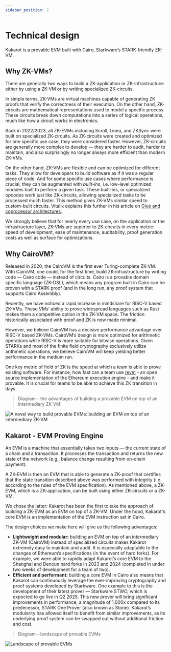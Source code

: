 ```yaml
---
sidebar_position: 2
---
```


# Technical design

Kakarot is a provable EVM built with Cairo, Starkware’s STARK-friendly ZK-VM.

## Why ZK-VMs?

There are generally two ways to build a ZK-application or ZK-infrastructure:
either by using a ZK-VM or by writing specialized ZK-circuits.

In simple terms, ZK-VMs are virtual machines capable of generating ZK proofs
that verify the correctness of their execution. On the other hand, ZK-circuits
are mathematical representations used to model a specific process. These
circuits break down computations into a series of logical operations, much like
how a circuit works in electronics.

Back in 2022/2023, all ZK-EVMs including Scroll, Linea, and ZKSync were built on
specialized ZK-circuits. As ZK-circuits were created and optimized for one
specific use case, they were considered faster. However, ZK-circuits are
generally more complex to develop — they are harder to audit, harder to
maintain, and also surprisingly no longer always more efficient than modern
ZK-VMs.

On the other hand, ZK-VMs are flexible and can be optimized for different tasks.
They allow for developers to build software as if it was a regular piece of
code. And for some specific use cases where performance is crucial, they can be
augmented with _built-ins_, i.e. low-level optimized modules built to perform a
given task. These built-ins, or specialized opcodes work just like ZK-circuits,
allowing specialized tasks to be processed much faster. This method gives ZK-VMs
similar speed to custom-built circuits. Vitalik explains this further in his
article on
[Glue and coprocessor architectures](https://vitalik.eth.limo/general/2024/09/02/gluecp.html).

We strongly believe that for nearly every use case, on the application or the
infrastructure layer, ZK-VMs are superior to ZK-circuits in every metric: speed
of development, ease of maintenance, auditability, proof generation costs as
well as surface for optimizations.

## Why CairoVM?

Released in 2020, the CairoVM is the first ever Turing-complete ZK-VM. With
CairoVM, one could, for the first time, build ZK-infrastructure by writing code
— Cairo code — instead of circuits. Cairo is a provable domain specific language
(ZK-DSL), which means any program built in Cairo can be proven with a STARK
proof (and in the long run, any proof system that supports Cairo Assembly).

Recently, we have noticed a rapid increase in mindshare for RISC-V based ZK-VMs.
These VMs’ ability to prove widespread languages such as Rust makes them a
competitive option in the ZK-VM space. The friction historically associated with
proof and ZK is now made minimal.

However, we believe CairoVM has a decisive performance advantage over RISC-V
based ZK-VMs. CairoVM’s design is more optimized for arithmetic operations while
RISC-V is more suitable for bitwise operations. Given STARKs and most of the
finite field cryptography exclusively utilize arithmetic operations, we believe
CairoVM will keep yielding better performance in the medium run.

One key metric of field of ZK is the speed at which a team is able to prove
existing software. For instance, how fast can a team use
[revm](https://github.com/bluealloy/revm) - an open source implementation of the
Ethereum execution engine - and make it provable. It is crucial for teams to be
able to achieve this ZK transition in days.

> Diagram - the advantages of building a provable EVM on top of an intermediary
> ZK-VM:

![A novel way to build provable EVMs: building an EVM on top of an intermediary ZK-VM](../../static/diagrams/how_to_build_a_zkevm.png)

## Kakarot - EVM Proving Engine

An EVM is a machine that essentially takes two inputs — the current state of a
chain and a transaction. It processes the transaction and returns the new state
of the network (e.g., balance change resulting from on-chain payment).

A ZK-EVM is then an EVM that is able to generate a ZK-proof that certifies that
the state transition described above was performed with integrity (i.e.
according to the rules of the EVM specification). As mentioned above, a ZK-EVM,
which is a ZK-application, can be built using either ZK-circuits or a ZK-VM.

We chose the latter: Kakarot has been the first to take the approach of building
a ZK-EVM as an EVM on top of a ZK-VM. Under the hood, Kakarot's core EVM is an
implementation of the EVM instruction set in Cairo.

The design choices we make here will give us the following advantages:

- **Lightweight and modular:** building an EVM on top of an intermediary ZK-VM
  (CairoVM) instead of specialized circuits makes Kakarot extremely easy to
  maintain and audit. It is especially adaptable to the changes of Ethereum’s
  specifications (in the event of hard forks). For example, we were able to
  rapidly adapt Kakarot’s core EVM to the Shanghai and Dencun hard forks in 2023
  and 2024 (completed in under two weeks of development for a team of two).
- **Efficient and performant:** building a core EVM in Cairo also means that
  Kakarot can continuously leverage the ever-improving cryptography and proof
  systems developed by Starkware. One example to this is the development of
  their latest prover — Starkware STWO, which is expected to go live in Q2 2025.
  This new prover will bring significant improvements in performance, a
  magnitude of 1,000x compared to its predecessor, STARK One Prover (also known
  as Stone). Kakarot’s modularity has allowed itself to benefit from similar
  improvements, as its underlying proof system can be swapped out without
  additional friction and cost.

> Diagram - landscape of provable EVMs

![Landscape of provable EVMs](../../static/diagrams/zkevm_landscape.png)
